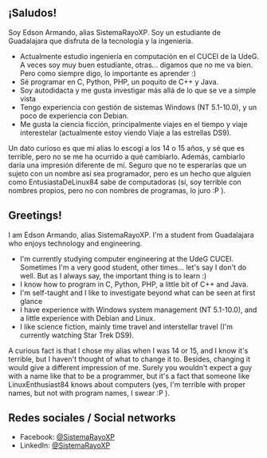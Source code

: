 ## ¡Saludos!
Soy Edson Armando, alias SistemaRayoXP. Soy un estudiante de Guadalajara que disfruta de la tecnología y la ingeniería.

- Actualmente estudio ingeniería en computación en el CUCEI de la UdeG. A veces soy muy buen estudiante, otras... digamos que no me va bien. Pero como siempre digo, lo importante es aprender :)
- Sé programar en C, Python, PHP, un poquito de C++ y Java.
- Soy autodidacta y me gusta investigar más allá de lo que se ve a simple vista
- Tengo experiencia con gestión de sistemas Windows (NT 5.1-10.0), y un poco de experiencia con Debian.
- Me gusta la ciencia ficción, principalmente viajes en el tiempo y viaje interestelar (actualmente estoy viendo Viaje a las estrellas DS9).

Un dato curioso es que mi alias lo escogí a los 14 o 15 años, y sé que es terrible, pero no se me ha ocurrido a qué cambiarlo. Además, cambiarlo daria una impresión diferente de mí. Seguro que no te esperarías que un sujeto con un nombre así sea programador, pero es un hecho que alguien como EntusiastaDeLinux84 sabe de computadoras (sí, soy terrible con nombres propios, pero no con nombres de programas, lo juro :P ).

## Greetings!
I am Edson Armando, alias SistemaRayoXP. I'm a student from Guadalajara who enjoys technology and engineering.

- I'm currently studying computer engineering at the UdeG CUCEI. Sometimes I'm a very good student, other times... let's say I don't do well. But as I always say, the important thing is to learn :)
- I know how to program in C, Python, PHP, a little bit of C++ and Java.
- I'm self-taught and I like to investigate beyond what can be seen at first glance
- I have experience with Windows system management (NT 5.1-10.0), and a little experience with Debian and Linux.
- I like science fiction, mainly time travel and interstellar travel (I'm currently watching Star Trek DS9).

A curious fact is that I chose my alias when I was 14 or 15, and I know it's terrible, but I haven't thought of what to change it to. Besides, changing it would give a different impression of me. Surely you wouldn't expect a guy with a name like that to be a programmer, but it's a fact that someone like LinuxEnthusiast84 knows about computers (yes, I'm terrible with proper names, but not with program names, I swear :P ).

## Redes sociales / Social networks
- Facebook: [@SistemaRayoXP](https://facebook.com/sistemarayoxpv2)
- LinkedIn: [@SistemaRayoXP](https://linkedin.com/in/sistemarayoxp)

<!--
**SistemaRayoXP/SistemaRayoXP** is a ✨ _special_ ✨ repository because its `README.md` (this file) appears on your GitHub profile.

Here are some ideas to get you started:

- 🔭 I’m currently working on ...
- 🌱 I’m currently learning ...
- 👯 I’m looking to collaborate on ...
- 🤔 I’m looking for help with ...
- 💬 Ask me about ...
- 📫 How to reach me: ...
- 😄 Pronouns: ...
- ⚡ Fun fact: ...
-->
